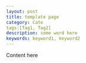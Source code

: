 ```yaml
---
layout: post
title: template page
category: Cate
tags:[Tag1, Tag2]
description: some word here
keywords: keyword1, keyword2
---
```


Content here
